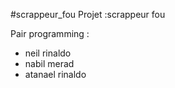 #scrappeur_fou
Projet :scrappeur fou

Pair programming : 
- neil rinaldo
- nabil merad
- atanael rinaldo
